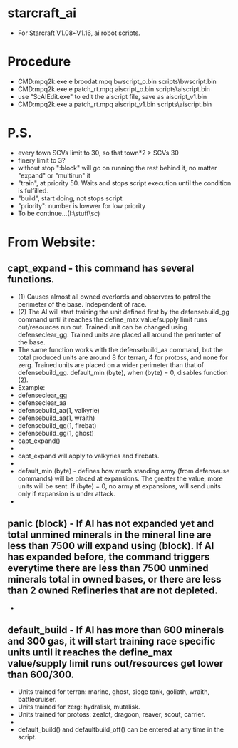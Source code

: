 # starcraft_ai
- For Starcraft V1.08~V1.16, ai robot scripts.
# Procedure
- CMD:mpq2k.exe e broodat.mpq bwscript_o.bin scripts\bwscript.bin
- CMD:mpq2k.exe e patch_rt.mpq aiscript_o.bin scripts\aiscript.bin
- use "ScAIEdit.exe" to edit the aiscript file, save as aiscript_v1.bin
- CMD:mpq2k.exe a patch_rt.mpq aiscript_v1.bin scripts\aiscript.bin
# P.S.
- every town SCVs limit to 30, so that town*2 > SCVs 30
- finery limit to 3?
- without stop ":block" will go on running the rest behind it, no matter "expand" or "multirun" it
- "train", at priority 50. Waits and stops script execution until the condition is fulfilled.
- "build", start doing, not stops script
- "priority": number is lowwer for low priority
- To be continue...(I:\stuff\sc)
# From Website:
## capt_expand - this command has several functions.
- (1) Causes almost all owned overlords and observers to patrol the perimeter of the base. Independent of race.
- (2) The AI will start training the unit defined first by the defensebuild_gg command until it reaches the define_max value/supply limit runs out/resources run out. Trained unit can be changed using defenseclear_gg. Trained units are placed all around the perimeter of the base.
- The same function works with the defensebuild_aa command, but the total produced units are around 8 for terran, 4 for protoss, and none for zerg. Trained units are placed on a wider perimeter than that of defensebuild_gg.
default_min (byte), when (byte) = 0, disables function (2).
- Example:
- defenseclear_gg
- defenseclear_aa
- defensebuild_aa(1, valkyrie)
- defensebuild_aa(1, wraith)
- defensebuild_gg(1, firebat)
- defensebuild_gg(1, ghost)
- capt_expand()
- 
- capt_expand will apply to valkyries and firebats.
- 
- default_min (byte) - defines how much standing army (from defenseuse commands) will be placed at expansions. The greater the value, more units will be sent. If (byte) = 0, no army at expansions, will send units only if expansion is under attack.
- 
## panic (block) - If AI has not expanded yet and total unmined minerals in the mineral line are less than 7500 will expand using (block). If AI has expanded before, the command triggers everytime there are less than 7500 unmined minerals total in owned bases, or there are less than 2 owned Refineries that are not depleted.
- 
## default_build - If AI has more than 600 minerals and 300 gas, it will start training race specific units until it reaches the define_max value/supply limit runs out/resources get lower than 600/300.
- Units trained for terran: marine, ghost, siege tank, goliath, wraith, battlecruiser.
- Units trained for zerg: hydralisk, mutalisk.
- Units trained for protoss: zealot, dragoon, reaver, scout, carrier.
- 
- default_build() and defaultbuild_off() can be entered at any time in the script.